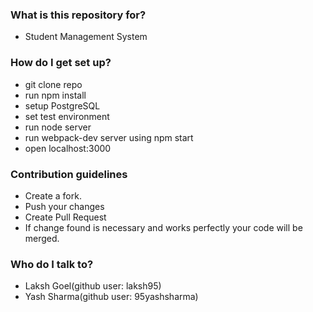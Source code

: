 

### What is this repository for? ###
* Student Management System


### How do I get set up? ###
* git clone repo
* run npm install 
* setup PostgreSQL
* set test environment
* run node server
* run webpack-dev server using npm start
* open localhost:3000

### Contribution guidelines ###
* Create a fork. 
* Push your changes
* Create Pull Request
* If change found is necessary and works perfectly your code will be merged.


### Who do I talk to? ###
* Laksh Goel(github user: laksh95)
* Yash Sharma(github user: 95yashsharma)

